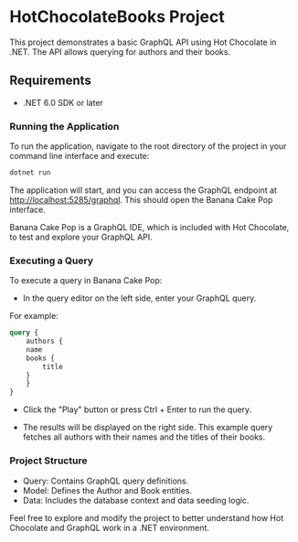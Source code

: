 # HotChocolateBooks Project

This project demonstrates a basic GraphQL API using Hot Chocolate in .NET. The API allows querying for authors and their books.

## Requirements

- .NET 6.0 SDK or later

### Running the Application

To run the application, navigate to the root directory of the project in your command line interface and execute:

```powershell
dotnet run
```

The application will start, and you can access the GraphQL endpoint at [http://localhost:5285/graphql](http://localhost:5285/graphql).
This should open the Banana Cake Pop interface. 

Banana Cake Pop is a GraphQL IDE, which is included with Hot Chocolate, to test and explore your GraphQL API.


### Executing a Query

To execute a query in Banana Cake Pop:

- In the query editor on the left side, enter your GraphQL query. 

For example:
```graphql
query {
    authors {
    name
    books {
        title
    }
    }
}
```

- Click the "Play" button or press Ctrl + Enter to run the query.

- The results will be displayed on the right side.
  This example query fetches all authors with their names and the titles of their books.

### Project Structure

- Query: Contains GraphQL query definitions.
- Model: Defines the Author and Book entities.
- Data: Includes the database context and data seeding logic.

Feel free to explore and modify the project to better understand how Hot Chocolate and GraphQL work in a .NET environment.